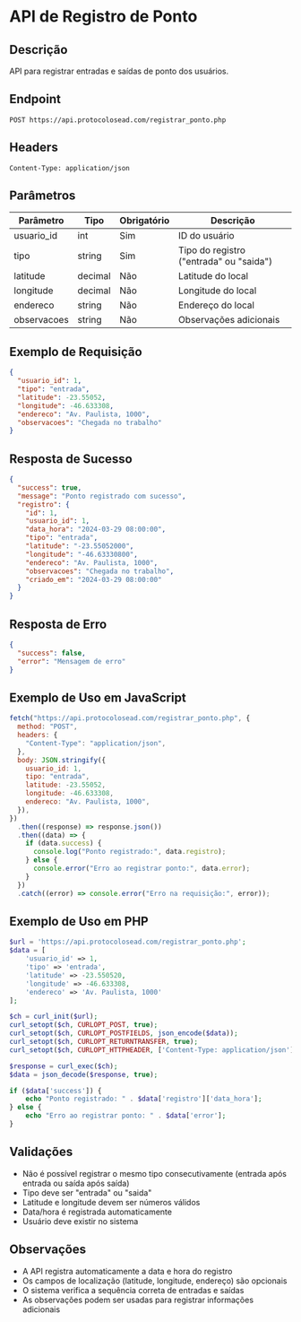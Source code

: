# API de Registro de Ponto

## Descrição

API para registrar entradas e saídas de ponto dos usuários.

## Endpoint

```
POST https://api.protocolosead.com/registrar_ponto.php
```

## Headers

```
Content-Type: application/json
```

## Parâmetros

| Parâmetro   | Tipo    | Obrigatório | Descrição                               |
| ----------- | ------- | ----------- | --------------------------------------- |
| usuario_id  | int     | Sim         | ID do usuário                           |
| tipo        | string  | Sim         | Tipo do registro ("entrada" ou "saida") |
| latitude    | decimal | Não         | Latitude do local                       |
| longitude   | decimal | Não         | Longitude do local                      |
| endereco    | string  | Não         | Endereço do local                       |
| observacoes | string  | Não         | Observações adicionais                  |

## Exemplo de Requisição

```json
{
  "usuario_id": 1,
  "tipo": "entrada",
  "latitude": -23.55052,
  "longitude": -46.633308,
  "endereco": "Av. Paulista, 1000",
  "observacoes": "Chegada no trabalho"
}
```

## Resposta de Sucesso

```json
{
  "success": true,
  "message": "Ponto registrado com sucesso",
  "registro": {
    "id": 1,
    "usuario_id": 1,
    "data_hora": "2024-03-29 08:00:00",
    "tipo": "entrada",
    "latitude": "-23.55052000",
    "longitude": "-46.63330800",
    "endereco": "Av. Paulista, 1000",
    "observacoes": "Chegada no trabalho",
    "criado_em": "2024-03-29 08:00:00"
  }
}
```

## Resposta de Erro

```json
{
  "success": false,
  "error": "Mensagem de erro"
}
```

## Exemplo de Uso em JavaScript

```javascript
fetch("https://api.protocolosead.com/registrar_ponto.php", {
  method: "POST",
  headers: {
    "Content-Type": "application/json",
  },
  body: JSON.stringify({
    usuario_id: 1,
    tipo: "entrada",
    latitude: -23.55052,
    longitude: -46.633308,
    endereco: "Av. Paulista, 1000",
  }),
})
  .then((response) => response.json())
  .then((data) => {
    if (data.success) {
      console.log("Ponto registrado:", data.registro);
    } else {
      console.error("Erro ao registrar ponto:", data.error);
    }
  })
  .catch((error) => console.error("Erro na requisição:", error));
```

## Exemplo de Uso em PHP

```php
$url = 'https://api.protocolosead.com/registrar_ponto.php';
$data = [
    'usuario_id' => 1,
    'tipo' => 'entrada',
    'latitude' => -23.550520,
    'longitude' => -46.633308,
    'endereco' => 'Av. Paulista, 1000'
];

$ch = curl_init($url);
curl_setopt($ch, CURLOPT_POST, true);
curl_setopt($ch, CURLOPT_POSTFIELDS, json_encode($data));
curl_setopt($ch, CURLOPT_RETURNTRANSFER, true);
curl_setopt($ch, CURLOPT_HTTPHEADER, ['Content-Type: application/json']);

$response = curl_exec($ch);
$data = json_decode($response, true);

if ($data['success']) {
    echo "Ponto registrado: " . $data['registro']['data_hora'];
} else {
    echo "Erro ao registrar ponto: " . $data['error'];
}
```

## Validações

- Não é possível registrar o mesmo tipo consecutivamente (entrada após entrada ou saída após saída)
- Tipo deve ser "entrada" ou "saida"
- Latitude e longitude devem ser números válidos
- Data/hora é registrada automaticamente
- Usuário deve existir no sistema

## Observações

- A API registra automaticamente a data e hora do registro
- Os campos de localização (latitude, longitude, endereço) são opcionais
- O sistema verifica a sequência correta de entradas e saídas
- As observações podem ser usadas para registrar informações adicionais
